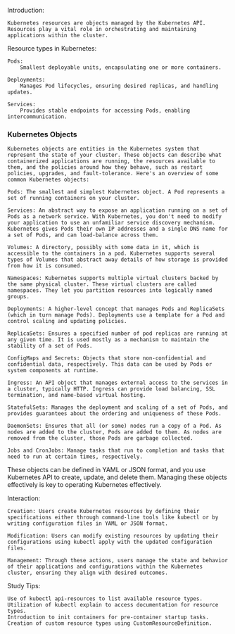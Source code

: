 Introduction:

    Kubernetes resources are objects managed by the Kubernetes API. Resources play a vital role in orchestrating and maintaining applications within the cluster.


Resource types in Kubernetes:

    Pods: 
        Smallest deployable units, encapsulating one or more containers.

    Deployments: 
        Manages Pod lifecycles, ensuring desired replicas, and handling updates.

    Services: 
        Provides stable endpoints for accessing Pods, enabling intercommunication.

### Kubernetes Objects

    Kubernetes objects are entities in the Kubernetes system that represent the state of your cluster. These objects can describe what containerized applications are running, the resources available to them, and the policies around how they behave, such as restart policies, upgrades, and fault-tolerance. Here's an overview of some common Kubernetes objects:

    Pods: The smallest and simplest Kubernetes object. A Pod represents a set of running containers on your cluster.

    Services: An abstract way to expose an application running on a set of Pods as a network service. With Kubernetes, you don't need to modify your application to use an unfamiliar service discovery mechanism. Kubernetes gives Pods their own IP addresses and a single DNS name for a set of Pods, and can load-balance across them.

    Volumes: A directory, possibly with some data in it, which is accessible to the containers in a pod. Kubernetes supports several types of Volumes that abstract away details of how storage is provided from how it is consumed.

    Namespaces: Kubernetes supports multiple virtual clusters backed by the same physical cluster. These virtual clusters are called namespaces. They let you partition resources into logically named groups.

    Deployments: A higher-level concept that manages Pods and ReplicaSets (which in turn manage Pods). Deployments use a template for a Pod and control scaling and updating policies.

    ReplicaSets: Ensures a specified number of pod replicas are running at any given time. It is used mostly as a mechanism to maintain the stability of a set of Pods.

    ConfigMaps and Secrets: Objects that store non-confidential and confidential data, respectively. This data can be used by Pods or system components at runtime.

    Ingress: An API object that manages external access to the services in a cluster, typically HTTP. Ingress can provide load balancing, SSL termination, and name-based virtual hosting.

    StatefulSets: Manages the deployment and scaling of a set of Pods, and provides guarantees about the ordering and uniqueness of these Pods.

    DaemonSets: Ensures that all (or some) nodes run a copy of a Pod. As nodes are added to the cluster, Pods are added to them. As nodes are removed from the cluster, those Pods are garbage collected.

    Jobs and CronJobs: Manage tasks that run to completion and tasks that need to run at certain times, respectively.

These objects can be defined in YAML or JSON format, and you use Kubernetes API to create, update, and delete them. Managing these objects effectively is key to operating Kubernetes effectively.

Interaction:

    Creation: Users create Kubernetes resources by defining their specifications either through command-line tools like kubectl or by writing configuration files in YAML or JSON format.

    Modification: Users can modify existing resources by updating their configurations using kubectl apply with the updated configuration files.

    Management: Through these actions, users manage the state and behavior of their applications and configurations within the Kubernetes cluster, ensuring they align with desired outcomes.

Study Tips:

    Use of kubectl api-resources to list available resource types.
    Utilization of kubectl explain to access documentation for resource types.
    Introduction to init containers for pre-container startup tasks.
    Creation of custom resource types using CustomResourceDefinition.


